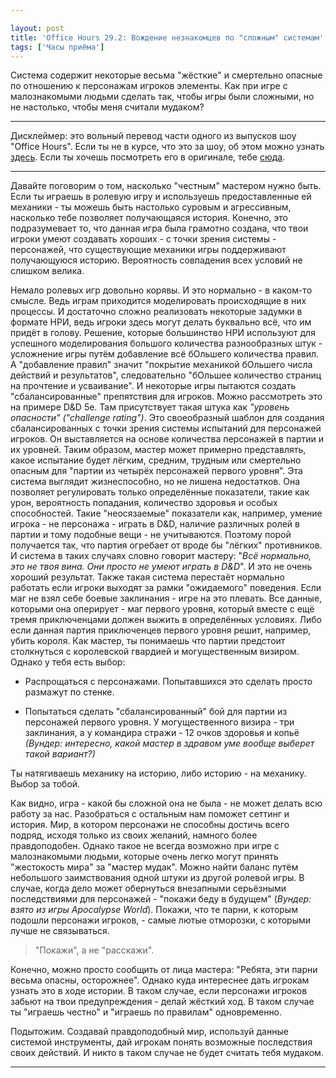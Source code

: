 ```yaml
---

layout: post
title: 'Office Hours 29.2: Вождение незнакомцев по "сложным" системам'
tags: ['Часы приёма']
---
```


Система содержит некоторые весьма "жёсткие" и смертельно опасные по отношению к персонажам игроков элементы. Как при игре с малознакомыми людьми сделать так, чтобы игры были сложными, но не настолько, чтобы меня считали мудаком?





* * *





Дисклеймер: это вольный перевод части одного из выпусков шоу "Office Hours". Если ты не в курсе, что это за шоу, об этом можно узнать [здесь](https://rpgbasement.xyz/2017-03-21-o_o_wtf/). Если ты хочешь посмотреть его в оригинале, тебе [сюда](https://www.youtube.com/playlist?list=PLAmPx8nWedFVGdrP2JmcYzdvZC8sWV5b4).  





* * *



Давайте поговорим о том, насколько "честным" мастером нужно быть. Если ты играешь в ролевую игру и используешь предоставленные ей механики - ты можешь быть настолько суровым и агрессивным, насколько тебе позволяет получающаяся история. Конечно, это подразумевает то, что данная игра была грамотно создана, что твои игроки умеют создавать хороших - с точки зрения системы - персонажей, что существующие механики игры поддерживают получающуюся историю. Вероятность совпадения всех условий не слишком велика.

Немало ролевых игр довольно корявы. И это нормально - в каком-то смысле. Ведь играм приходится моделировать происходящие в них процессы. И достаточно сложно реализовать некоторые задумки в формате НРИ, ведь игроки здесь могут делать буквально всё, что им придёт в голову. Решение, которые большинство НРИ используют для успешного моделирования большого количества разнообразных штук - усложнение игры путём добавление всё бОльшего количества правил. А "добавление правил" значит "покрытие механикой бОльшего числа действий и результатов", следовательно "бОльшее количество страниц на прочтение и усваивание". И некоторые игры пытаются создать "сбалансированные" препятствия для игроков.
Можно рассмотреть это на примере D&D 5e. Там присутствует такая штука как _"уровень опасности" ("challenge rating")_. Это своеобразный шаблон для создания сбалансированных с точки зрения системы испытаний для персонажей игроков. Он выставляется на основе количества персонажей в партии и их уровней. Таким образом, мастер может примерно представлять, какое испытание будет лёгким, средним, трудным или смертельно опасным для "партии из четырёх персонажей первого уровня". Эта система выглядит жизнеспособно, но не лишена недостатков. Она позволяет регулировать только определённые показатели, такие как урон, вероятность попадания, количество здоровья и особых способностей. Такие "неосязаемые" показатели как, например, умение игрока - не персонажа - играть в D&D, наличие различных ролей в партии и тому подобные вещи - не учитываются. Поэтому порой получается так, что партия огребает от вроде бы "лёгких" противников. И система в таких случаях словно говорит мастеру: "_Всё нормально, это не твоя вина. Они просто не умеют играть в D&D_". И это не очень хороший результат. Также такая система перестаёт нормально работать если игроки выходят за рамки "ожидаемого" поведения. Если маг не взял себе боевые заклинания - игре на это плевать. Все данные, которыми она оперирует - маг первого уровня, который вместе с ещё тремя приключенцами должен выжить в определённых условиях. Либо если данная партия приключенцев первого уровня решит, например, убить короля. Как мастер, ты понимаешь что партии предстоит столкнуться с королевской гвардией и могущественным визиром. Однако у тебя есть выбор:




    
  * Распрощаться с персонажами. Попытавшихся это сделать просто размажут по стенке.

    
  * Попытаться сделать "сбалансированный" бой для партии из персонажей первого уровня. У могущественного визира - три заклинания, а у командира стражи - 12 очков здоровья и копьё _(Вундер: интересно, какой мастер в здравом уме вообще выберет такой вариант?)_



Ты натягиваешь механику на историю, либо историю - на механику. Выбор за тобой.

Как видно, игра - какой бы сложной она не была - не может делать всю работу за нас. Разобраться с остальным нам поможет сеттинг и история. Мир, в котором персонажи не способны достичь всего подряд, исходя только из своих желаний, намного более правдоподобен. Однако такое не всегда возможно при игре с малознакомыми людьми, которые очень легко могут принять "жестокость мира" за "мастер мудак". Можно найти баланс путём небольшого заимствования одной штуки из другой ролевой игры. В случае, когда дело может обернуться внезапными серьёзными последствиями для персонажей - "покажи беду в будущем" (_Вундер: взято из игры Apocalypse World_). Покажи, что те парни, к которым подошли персонажи игроков, - самые лютые отморозки, с которыми лучше не связываться.



> "Покажи", а не "расскажи".



Конечно, можно просто сообщить от лица мастера: "Ребята, эти парни весьма опасны, осторожнее". Однако куда интереснее дать игрокам узнать это в ходе истории. В таком случае, если персонажи игроков забьют на твои предупреждения - делай жёсткий ход. В таком случае ты "играешь честно" и "играешь по правилам" одновременно.

Подытожим. Создавай правдоподобный мир, используй данные системой инструменты, дай игрокам понять возможные последствия своих действий. И никто в таком случае не будет считать тебя мудаком.



* * *







